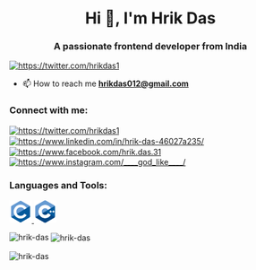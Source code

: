 <h1 align="center">Hi 👋, I'm Hrik Das</h1>
<h3 align="center">A passionate frontend developer from India</h3>

<p align="left"> <a href="https://twitter.com/Hrikdas1" target="blank"><img src="https://img.shields.io/twitter/follow/https://twitter.com/hrikdas1?logo=twitter&style=for-the-badge" alt="https://twitter.com/hrikdas1" /></a> </p>

- 📫 How to reach me **hrikdas012@gmail.com**

<h3 align="left">Connect with me:</h3>
<p align="left">
<a href="https://twitter.com/https://twitter.com/hrikdas1" target="blank"><img align="center" src="https://raw.githubusercontent.com/rahuldkjain/github-profile-readme-generator/master/src/images/icons/Social/twitter.svg" alt="https://twitter.com/hrikdas1" height="30" width="40" /></a>
<a href="https://linkedin.com/in/https://www.linkedin.com/in/hrik-das-46027a235/" target="blank"><img align="center" src="https://raw.githubusercontent.com/rahuldkjain/github-profile-readme-generator/master/src/images/icons/Social/linked-in-alt.svg" alt="https://www.linkedin.com/in/hrik-das-46027a235/" height="30" width="40" /></a>
<a href="https://fb.com/https://www.facebook.com/hrik.das.31" target="blank"><img align="center" src="https://raw.githubusercontent.com/rahuldkjain/github-profile-readme-generator/master/src/images/icons/Social/facebook.svg" alt="https://www.facebook.com/hrik.das.31" height="30" width="40" /></a>
<a href="https://instagram.com/https://www.instagram.com/____god_like____/" target="blank"><img align="center" src="https://raw.githubusercontent.com/rahuldkjain/github-profile-readme-generator/master/src/images/icons/Social/instagram.svg" alt="https://www.instagram.com/____god_like____/" height="30" width="40" /></a>
</p>

<h3 align="left">Languages and Tools:</h3>
<p align="left"> <a href="https://www.cprogramming.com/" target="_blank" rel="noreferrer"> <img src="https://raw.githubusercontent.com/devicons/devicon/master/icons/c/c-original.svg" alt="c" width="40" height="40"/> </a> <a href="https://www.w3schools.com/cpp/" target="_blank" rel="noreferrer"> <img src="https://raw.githubusercontent.com/devicons/devicon/master/icons/cplusplus/cplusplus-original.svg" alt="cplusplus" width="40" height="40"/> </a> </p>

<p><img align="left" src="https://github-readme-stats.vercel.app/api/top-langs?username=hrik-das&show_icons=true&locale=en&layout=compact" alt="hrik-das" /></p>

<p>&nbsp;<img align="center" src="https://github-readme-stats.vercel.app/api?username=hrik-das&show_icons=true&locale=en" alt="hrik-das" /></p>

<p><img align="center" src="https://github-readme-streak-stats.herokuapp.com/?user=hrik-das&" alt="hrik-das" /></p>
